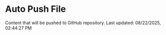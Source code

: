 # Auto Push File

Content that will be pushed to GitHub repository.
Last updated: 08/22/2025, 02:44:27 PM